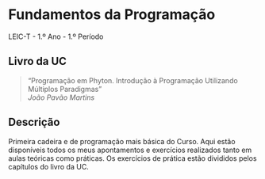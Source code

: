 # Fundamentos da Programação
LEIC-T - 1.º Ano - 1.º Período

## Livro da UC

>“Programação em Phyton. Introdução à Programação Utilizando Múltiplos Paradigmas”  
*João Pavão Martins*

## Descrição

Primeira cadeira e de programação mais básica do Curso. Aqui estão disponíveis todos os meus apontamentos e exercícios realizados tanto em aulas teóricas como práticas.
Os exercícios de prática estão divididos pelos capítulos do livro da UC.
